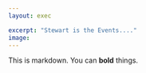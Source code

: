 ```yaml
---
layout: exec

excerpt: "Stewart is the Events...."
image:  
---
```


This is markdown. You can **bold** things.